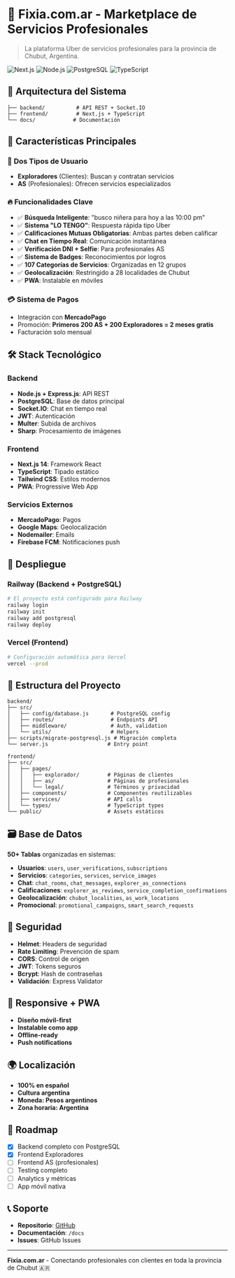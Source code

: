 # 🔧 Fixia.com.ar - Marketplace de Servicios Profesionales

> La plataforma Uber de servicios profesionales para la provincia de Chubut, Argentina.

![Next.js](https://img.shields.io/badge/Next.js-14-black?logo=next.js)
![Node.js](https://img.shields.io/badge/Node.js-18+-green?logo=node.js)
![PostgreSQL](https://img.shields.io/badge/PostgreSQL-13+-blue?logo=postgresql)
![TypeScript](https://img.shields.io/badge/TypeScript-5+-blue?logo=typescript)

## 🚀 Arquitectura del Sistema

```
├── backend/          # API REST + Socket.IO
├── frontend/         # Next.js + TypeScript
└── docs/            # Documentación
```

## 🌟 Características Principales

### 👥 **Dos Tipos de Usuario**
- **Exploradores** (Clientes): Buscan y contratan servicios
- **AS** (Profesionales): Ofrecen servicios especializados

### 🔥 **Funcionalidades Clave**
- ✅ **Búsqueda Inteligente**: "busco niñera para hoy a las 10:00 pm"
- ✅ **Sistema "LO TENGO"**: Respuesta rápida tipo Uber
- ✅ **Calificaciones Mutuas Obligatorias**: Ambas partes deben calificar
- ✅ **Chat en Tiempo Real**: Comunicación instantánea
- ✅ **Verificación DNI + Selfie**: Para profesionales AS
- ✅ **Sistema de Badges**: Reconocimientos por logros
- ✅ **107 Categorías de Servicios**: Organizadas en 12 grupos
- ✅ **Geolocalización**: Restringido a 28 localidades de Chubut
- ✅ **PWA**: Instalable en móviles

### 💳 **Sistema de Pagos**
- Integración con **MercadoPago**
- Promoción: **Primeros 200 AS + 200 Exploradores = 2 meses gratis**
- Facturación solo mensual

## 🛠️ Stack Tecnológico

### Backend
- **Node.js + Express.js**: API REST
- **PostgreSQL**: Base de datos principal
- **Socket.IO**: Chat en tiempo real
- **JWT**: Autenticación
- **Multer**: Subida de archivos
- **Sharp**: Procesamiento de imágenes

### Frontend
- **Next.js 14**: Framework React
- **TypeScript**: Tipado estático
- **Tailwind CSS**: Estilos modernos
- **PWA**: Progressive Web App

### Servicios Externos
- **MercadoPago**: Pagos
- **Google Maps**: Geolocalización
- **Nodemailer**: Emails
- **Firebase FCM**: Notificaciones push

## 🚀 Despliegue

### Railway (Backend + PostgreSQL)
```bash
# El proyecto está configurado para Railway
railway login
railway init
railway add postgresql
railway deploy
```

### Vercel (Frontend)
```bash
# Configuración automática para Vercel
vercel --prod
```

## 📂 Estructura del Proyecto

```
backend/
├── src/
│   ├── config/database.js       # PostgreSQL config
│   ├── routes/                  # Endpoints API
│   ├── middleware/              # Auth, validation
│   └── utils/                   # Helpers
├── scripts/migrate-postgresql.js # Migración completa
└── server.js                   # Entry point

frontend/
├── src/
│   ├── pages/
│   │   ├── explorador/         # Páginas de clientes
│   │   ├── as/                 # Páginas de profesionales
│   │   └── legal/              # Términos y privacidad
│   ├── components/             # Componentes reutilizables
│   ├── services/               # API calls
│   └── types/                  # TypeScript types
└── public/                     # Assets estáticos
```

## 🗃️ Base de Datos

**50+ Tablas** organizadas en sistemas:

- **Usuarios**: `users`, `user_verifications`, `subscriptions`
- **Servicios**: `categories`, `services`, `service_images`
- **Chat**: `chat_rooms`, `chat_messages`, `explorer_as_connections`
- **Calificaciones**: `explorer_as_reviews`, `service_completion_confirmations`
- **Geolocalización**: `chubut_localities`, `as_work_locations`
- **Promocional**: `promotional_campaigns`, `smart_search_requests`

## 🔐 Seguridad

- **Helmet**: Headers de seguridad
- **Rate Limiting**: Prevención de spam
- **CORS**: Control de origen
- **JWT**: Tokens seguros
- **Bcrypt**: Hash de contraseñas
- **Validación**: Express Validator

## 📱 Responsive + PWA

- **Diseño móvil-first**
- **Instalable como app**
- **Offline-ready**
- **Push notifications**

## 🌍 Localización

- **100% en español**
- **Cultura argentina**
- **Moneda: Pesos argentinos**
- **Zona horaria: Argentina**

## 🎯 Roadmap

- [x] Backend completo con PostgreSQL
- [x] Frontend Exploradores
- [ ] Frontend AS (profesionales)
- [ ] Testing completo
- [ ] Analytics y métricas
- [ ] App móvil nativa

## 📞 Soporte

- **Repositorio**: [GitHub](https://github.com/tu-usuario/fixia)
- **Documentación**: `/docs`
- **Issues**: GitHub Issues

---

**Fixia.com.ar** - Conectando profesionales con clientes en toda la provincia de Chubut 🇦🇷
